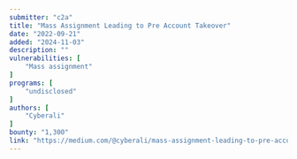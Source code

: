 ```yaml
---
submitter: "c2a"
title: "Mass Assignment Leading to Pre Account Takeover"
date: "2022-09-21"
added: "2024-11-03"
description: ""
vulnerabilities: [
    "Mass assignment"
]
programs: [
    "undisclosed"
]
authors: [
    "Cyberali"
]
bounty: "1,300"
link: "https://medium.com/@cyberali/mass-assignment-leading-to-pre-account-takeover-13041280a0d9"
---
```




